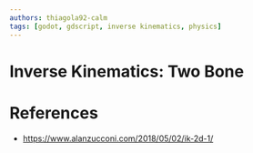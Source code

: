 ```yaml
---
authors: thiagola92-calm
tags: [godot, gdscript, inverse kinematics, physics]
---
```


# Inverse Kinematics: Two Bone

# References
- https://www.alanzucconi.com/2018/05/02/ik-2d-1/